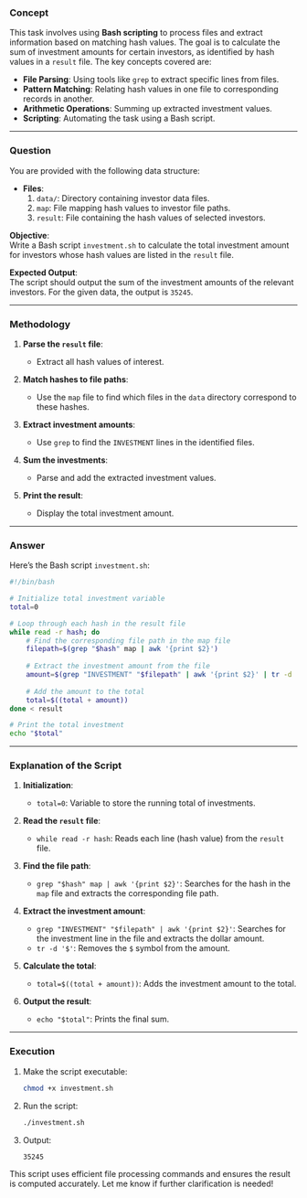 
### **Concept**

This task involves using **Bash scripting** to process files and extract information based on matching hash values. The goal is to calculate the sum of investment amounts for certain investors, as identified by hash values in a `result` file. The key concepts covered are:

- **File Parsing**: Using tools like `grep` to extract specific lines from files.
- **Pattern Matching**: Relating hash values in one file to corresponding records in another.
- **Arithmetic Operations**: Summing up extracted investment values.
- **Scripting**: Automating the task using a Bash script.

---

### **Question**

You are provided with the following data structure:  
- **Files**:
  1. `data/`: Directory containing investor data files.
  2. `map`: File mapping hash values to investor file paths.
  3. `result`: File containing the hash values of selected investors.

**Objective**:  
Write a Bash script `investment.sh` to calculate the total investment amount for investors whose hash values are listed in the `result` file.

**Expected Output**:  
The script should output the sum of the investment amounts of the relevant investors. For the given data, the output is `35245`.

---

### **Methodology**

1. **Parse the `result` file**:
   - Extract all hash values of interest.

2. **Match hashes to file paths**:
   - Use the `map` file to find which files in the `data` directory correspond to these hashes.

3. **Extract investment amounts**:
   - Use `grep` to find the `INVESTMENT` lines in the identified files.

4. **Sum the investments**:
   - Parse and add the extracted investment values.

5. **Print the result**:
   - Display the total investment amount.

---

### **Answer**

Here’s the Bash script `investment.sh`:

```bash
#!/bin/bash

# Initialize total investment variable
total=0

# Loop through each hash in the result file
while read -r hash; do
    # Find the corresponding file path in the map file
    filepath=$(grep "$hash" map | awk '{print $2}')
    
    # Extract the investment amount from the file
    amount=$(grep "INVESTMENT" "$filepath" | awk '{print $2}' | tr -d '$')
    
    # Add the amount to the total
    total=$((total + amount))
done < result

# Print the total investment
echo "$total"
```

---

### **Explanation of the Script**

1. **Initialization**:
   - `total=0`: Variable to store the running total of investments.

2. **Read the `result` file**:
   - `while read -r hash`: Reads each line (hash value) from the `result` file.

3. **Find the file path**:
   - `grep "$hash" map | awk '{print $2}'`: Searches for the hash in the `map` file and extracts the corresponding file path.

4. **Extract the investment amount**:
   - `grep "INVESTMENT" "$filepath" | awk '{print $2}'`: Searches for the investment line in the file and extracts the dollar amount.
   - `tr -d '$'`: Removes the `$` symbol from the amount.

5. **Calculate the total**:
   - `total=$((total + amount))`: Adds the investment amount to the total.

6. **Output the result**:
   - `echo "$total"`: Prints the final sum.

---

### **Execution**

1. Make the script executable:
   ```bash
   chmod +x investment.sh
   ```

2. Run the script:
   ```bash
   ./investment.sh
   ```

3. Output:
   ```bash
   35245
   ```

This script uses efficient file processing commands and ensures the result is computed accurately. Let me know if further clarification is needed!
